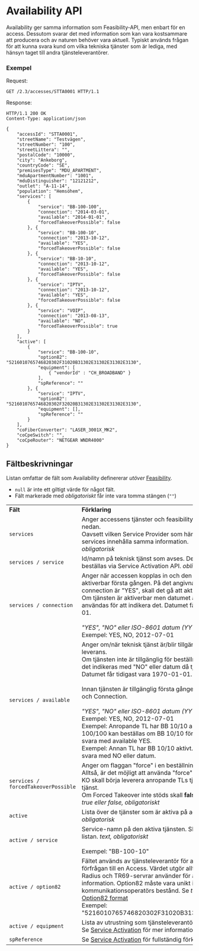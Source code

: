 # Availability API

Availability ger samma information som Feasibility-API, men enbart för en access.
Dessutom svarar det med information som kan vara kostsammare att producera och av naturen behöver vara aktuell.
Typiskt används frågan för att kunna svara kund om vilka tekniska tjänster som är lediga, med hänsyn taget till andra tjänsteleverantörer.

### Exempel

Request:
```http
GET /2.3/accesses/STTA0001 HTTP/1.1
```

Response:
```http
HTTP/1.1 200 OK
Content-Type: application/json

{
    "accessId": "STTA0001",
    "streetName": "Testvägen",
    "streetNumber": "100",
    "streetLittera": "",
    "postalCode": "10000",
    "city": "Ankeborg",
    "countryCode": "SE",
    "premisesType": "MDU_APARTMENT",
    "mduApartmentNumber": "1001",
    "mduDistinguisher": "12121212",
    "outlet": "A-11-14",
    "population": "Hemsöhem",
    "services": [
        {
            "service": "BB-100-100",
            "connection": "2014-03-01",
            "available": "2014-01-01",
            "forcedTakeoverPossible": false
        }, {
            "service": "BB-100-10",
            "connection": "2013-10-12",
            "available": "YES",
            "forcedTakeoverPossible": false
        }, {
            "service": "BB-10-10",
            "connection": "2013-10-12",
            "available": "YES",
            "forcedTakeoverPossible": false
        }, {
            "service": "IPTV",
            "connection": "2013-10-12",
            "available": "YES",
            "forcedTakeoverPossible": false
        }, {
            "service": "VOIP",
            "connection": "2013-08-13",
            "available": "NO",
            "forcedTakeoverPossible": true
        }
    ],
    "active": [
        {
            "service": "BB-100-10",
            "option82": "5216010765746820302F31020B31302E31302E31302E3130",
            "equipment": [
                { "vendorId" : "CH_BROADBAND" }
            ],
            "spReference": ""
        }, {
            "service": "IPTV",
            "option82": "5216010765746820302F32020B31302E31302E31302E3130",
            "equipment": [],
            "spReference": ""
        }
    ],
    "coFiberConverter": "LASER_3001X_MK2",
    "coCpeSwitch": "",
    "coCpeRouter": "NETGEAR WNDR4000"
}
```

## Fältbeskrivningar

Listan omfattar de fält som Availability definererar _utöver_ <a href="feasibility.md">Feasibility</a>.

* `null` är inte ett giltigt värde för något fält.
* Fält markerade med _obligatoriskt_ får inte vara tomma stängen (`""`)

<table>
    <tbody>
        <tr>
            <td><strong>Fält</strong></td>
            <td><strong>Förklaring</strong></td>
        </tr>
        <tr>
            <td>
                <code>services</code>
            </td>
            <td>
                Anger accessens tjänster och feasibility per tjänst. Se fält per tjänst nedan. <br/>
                Oavsett vilken Service Provider som hämtar feasibility-data skall services innehålla samma information.<br/>
                <em>obligatorisk</em>
            </td>
        </tr>
        <tr>
            <td>
                <code>services / service</code>
            </td>
            <td>
                Id/namn på teknisk tjänst som avses. Den tekniska tjänsten kan beställas via Service Activation API. <em>obligatorisk</em>
            </td>
        </tr>
        <tr>
            <td>
                <code>services / connection</code>
            </td>
            <td>
                Anger när accessen kopplas in och den tekniska tjänsten blir aktiverbar första gången. På det angivna datumet, eller om connection är "YES", skall det gå att aktivera tjänster på accessen. <br/>
                Om tjänsten är aktiverbar men datumet är okänt kan "YES" användas för att indikera det. Datumet får tidigast vara 1970-01-01.<br/>
                <br/>
                <em>"YES", "NO" eller ISO-8601 datum (YYYY-MM-DD), obligatoriskt</em><br/>
                Exempel: YES, NO, 2012-07-01
            </td>
        </tr>
        <tr>
            <td>
                <code>services / available</code>
            </td>
            <td>
                Anger om/när teknisk tjänst är/blir tillgänglig för beställning och leverans.<br/>
                Om tjänsten inte är tillgänglig för beställning av anropande TL skall det indikeras med "NO" eller datum då tjänsten blir tillgänglig.
                <br/> Datumet får tidigast vara 1970-01-01.<br/>
                <br/>
                Innan tjänsten är tillgänglig första gången sammanfaller Available och Connection.<br/>
                <br/>
                <em>"YES", "NO" eller ISO-8601 datum (YYYY-MM-DD), obligatoriskt</em><br/>
                Exempel: YES, NO, 2012-07-01<br>
                Exempel: Anropande TL har BB 10/10 aktivt. BB 10/10, BB 100/100 kan beställas om BB 10/10 först avaktiveras. KO skall svara med available YES.<br>
                Exempel: Annan TL har BB 10/10 aktivt. BB 10/10, 100/100 skall svara med NO eller datum.
            </td>
        </tr>
        <tr>
            <td>
                <code>services / forcedTakeoverPossible</code>
            </td>
            <td>
                Anger om flaggan "force" i en beställning kommer att ha effekt.<br>
                Alltså, är det möjligt att använda "force" (Forced Takeover) för att KO skall börja leverera anropande TLs tjänst istället för annan TLs tjänst. <br>
                Om Forced Takeover inte stöds skall <b>false</b> returneras.<br>
                <em>true eller false, obligatoriskt</em>
            </td>
        </tr>
        <tr>
            <td>
                <code>active</code>
            </td>
            <td>
                Lista över de tjänster som är aktiva på accessen för inloggad TL. <em>obligatorisk</em>
            </td>
        </tr>
        <tr>
            <td>
                <code>active / service</code>
            </td>
            <td>
                Service-namn på den aktiva tjänsten. Skall finnas i "services"-listan. <em>text, obligatoriskt</em><br>
                <br>
                Exempel: "BB-100-10"
            </td>
        </tr>
        <tr>
            <td>
                <code>active / option82</code>
            </td>
            <td>
                Fältet används av tjänsteleverantör för att korrelera en DHCP förfrågan till en Access. Värdet utgör alltså en nyckel som DHCP, Radius och TR69-servrar använder för att slå upp access-specifik information. Option82 måste vara unikt inom en kommunikationsoperatörs bestånd. Se <em>text, obligatoriskt</em><br>
                <a href="option82.md">Option82 format</a>
                <br>
                Exempel: "5216010765746820302F31020B31302E31302E31302E3130"<br/>
            </td>
        </tr>
        <tr>
            <td>
                <code>active / equipment</code>
            </td>
            <td>
                Lista av utrustning som tjänsteleverantör angett för tjänsten.<br>
                Se <a href="service_activation.md">Service Activation</a> för mer information.
            </td>
        </tr>
        <tr>
            <td>
                <code>spReference</code>
            </td>
            <td>
                Se <a href="service_activation.md">Service Activation</a> för fullständig förklaring och specifikation.
            </td>
        </tr>
    </tbody>
</table>
